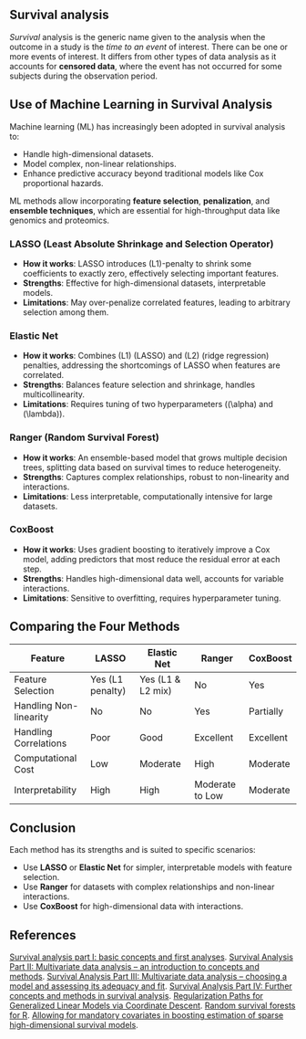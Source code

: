 Survival analysis  
------------------------------------------------------------
*Survival* analysis is the generic name given to the analysis when the outcome in a study is the *time to an event* of interest. There can be one or more events of interest. It differs from other types of data analysis as it accounts for **censored data**, where the event has not occurred for some subjects during the observation period.

## Use of Machine Learning in Survival Analysis

Machine learning (ML) has increasingly been adopted in survival analysis to:
- Handle high-dimensional datasets.
- Model complex, non-linear relationships.
- Enhance predictive accuracy beyond traditional models like Cox proportional hazards.

ML methods allow incorporating **feature selection**, **penalization**, and **ensemble techniques**, which are essential for high-throughput data like genomics and proteomics. 

### LASSO (Least Absolute Shrinkage and Selection Operator)

- **How it works**: LASSO introduces \(L1\)-penalty to shrink some coefficients to exactly zero, effectively selecting important features.
- **Strengths**: Effective for high-dimensional datasets, interpretable models.
- **Limitations**: May over-penalize correlated features, leading to arbitrary selection among them.

### Elastic Net

- **How it works**: Combines \(L1\) (LASSO) and \(L2\) (ridge regression) penalties, addressing the shortcomings of LASSO when features are correlated.
- **Strengths**: Balances feature selection and shrinkage, handles multicollinearity.
- **Limitations**: Requires tuning of two hyperparameters (\(\alpha\) and \(\lambda\)).

### Ranger (Random Survival Forest)

- **How it works**: An ensemble-based model that grows multiple decision trees, splitting data based on survival times to reduce heterogeneity.
- **Strengths**: Captures complex relationships, robust to non-linearity and interactions.
- **Limitations**: Less interpretable, computationally intensive for large datasets.

### CoxBoost

- **How it works**: Uses gradient boosting to iteratively improve a Cox model, adding predictors that most reduce the residual error at each step.
- **Strengths**: Handles high-dimensional data well, accounts for variable interactions.
- **Limitations**: Sensitive to overfitting, requires hyperparameter tuning.

## Comparing the Four Methods

| Feature                | LASSO                | Elastic Net         | Ranger               | CoxBoost            |
|------------------------|----------------------|---------------------|----------------------|---------------------|
| Feature Selection      | Yes (L1 penalty)     | Yes (L1 & L2 mix)  | No                    | Yes                 |
| Handling Non-linearity | No                   | No                 | Yes                   | Partially           |
| Handling Correlations  | Poor                 | Good               | Excellent             | Excellent           |
| Computational Cost     | Low                  | Moderate           | High                  | Moderate            |
| Interpretability       | High                 | High               | Moderate to Low       | Moderate            |

## Conclusion

Each method has its strengths and is suited to specific scenarios:
- Use **LASSO** or **Elastic Net** for simpler, interpretable models with feature selection.
- Use **Ranger** for datasets with complex relationships and non-linear interactions.
- Use **CoxBoost** for high-dimensional data with interactions.

References  
------------------------------------------------------------
[Survival analysis part I: basic concepts and first analyses](https://www.nature.com/articles/6601118). 
[Survival Analysis Part II: Multivariate data analysis – an introduction to concepts and methods](https://www.nature.com/articles/6601119). 
[Survival Analysis Part III: Multivariate data analysis – choosing a model and assessing its adequacy and fit](https://www.nature.com/articles/6601120). 
[Survival Analysis Part IV: Further concepts and methods in survival analysis](https://www.nature.com/articles/6601117). 
[Regularization Paths for Generalized Linear Models via Coordinate Descent](https://pmc.ncbi.nlm.nih.gov/articles/PMC2929880/). 
[Random survival forests for R](https://journal.r-project.org/articles/RN-2007-015/RN-2007-015.pdf). 
[Allowing for mandatory covariates in boosting estimation of sparse high-dimensional survival models](https://doi.org/10.1186/1471-2105-9-14). 